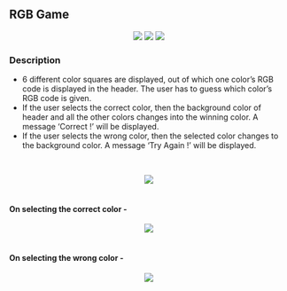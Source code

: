 ## RGB Game

<p align="center">
<img src="https://img.shields.io/badge/HTML5-E34F26?style=for-the-badge&logo=html5&logoColor=white" /> <img src="https://img.shields.io/badge/JavaScript-323330?style=for-the-badge&logo=javascript&logoColor=F7DF1E" /> <img src="https://img.shields.io/badge/CSS3-1572B6?style=for-the-badge&logo=css3&logoColor=white" />
</p>

  ### Description
- 6 different color squares are displayed, out of which one color’s RGB code is displayed in the header. The user has to guess which color’s RGB code is given.
- If the user selects the correct color, then the background color of header and all the other colors changes into the winning color. A message ‘Correct !’ will be displayed.
- If the user selects the wrong color, then the selected color changes to the background color. A message ‘Try Again !’ will be displayed.
<br>


<p align="center">
      <img align="center", src= 'https://user-images.githubusercontent.com/76590161/173102045-b281b487-cb9a-434b-bce7-de6c93dea224.png'> <br> <br>
</p>


#### On selecting the correct color - <br>
<p align="center">    
      <img src= 'https://user-images.githubusercontent.com/76590161/173102121-d454d986-96c1-47ca-b662-e69f1c82457e.png'> <br> <br>
</p>


#### On selecting the wrong color - <br>
<p align="center">    
      <img src= 'https://user-images.githubusercontent.com/76590161/173101706-3541b8d5-4643-466b-a961-12cd2ca95c80.png'>
</p>


